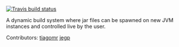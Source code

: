 [![Travis build status](https://travis-ci.org/CERN-BE/molr.svg?branch=master)](https://travis-ci.org/CERN-BE/molr)

A dynamic build system where jar files can be spawned on new JVM instances and controlled live by the user.

Contributors:
 [tiagomr](https://github.com/tiagomr)
 [jegp](https://github.com/Jegp)
